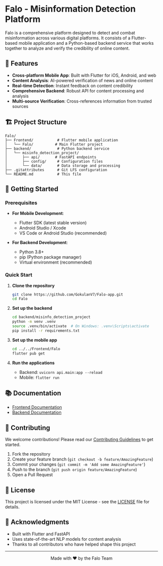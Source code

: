 # Falo - Misinformation Detection Platform

Falo is a comprehensive platform designed to detect and combat misinformation across various digital platforms. It consists of a Flutter-based mobile application and a Python-based backend service that works together to analyze and verify the credibility of online content.

## 🌟 Features

- **Cross-platform Mobile App**: Built with Flutter for iOS, Android, and web
- **Content Analysis**: AI-powered verification of news and online content
- **Real-time Detection**: Instant feedback on content credibility
- **Comprehensive Backend**: Robust API for content processing and analysis
- **Multi-source Verification**: Cross-references information from trusted sources

## 🏗 Project Structure

```
Falo/
├── Frontend/           # Flutter mobile application
│   └── Falo/          # Main Flutter project
├── backend/            # Python backend service
│   └── misinfo_detection_project/
│       ├── api/       # FastAPI endpoints
│       ├── config/     # Configuration files
│       └── data/       # Data storage and processing
├── .gitattributes      # Git LFS configuration
└── README.md           # This file
```

## 🚀 Getting Started

### Prerequisites

- **For Mobile Development**:
  - Flutter SDK (latest stable version)
  - Android Studio / Xcode
  - VS Code or Android Studio (recommended)

- **For Backend Development**:
  - Python 3.8+
  - pip (Python package manager)
  - Virtual environment (recommended)

### Quick Start

1. **Clone the repository**
   ```bash
   git clone https://github.com/GokulanV7/Falo-app.git
   cd Falo
   ```

2. **Set up the backend**
   ```bash
   cd backend/misinfo_detection_project
   python -m venv .venv
   source .venv/bin/activate  # On Windows: .venv\Scripts\activate
   pip install -r requirements.txt
   ```

3. **Set up the mobile app**
   ```bash
   cd ../../Frontend/Falo
   flutter pub get
   ```

4. **Run the applications**
   - Backend: `uvicorn api.main:app --reload`
   - Mobile: `flutter run`

## 📚 Documentation

- [Frontend Documentation](./Frontend/Falo/README.md)
- [Backend Documentation](./backend/misinfo_detection_project/README.md)

## 🤝 Contributing

We welcome contributions! Please read our [Contributing Guidelines](CONTRIBUTING.md) to get started.

1. Fork the repository
2. Create your feature branch (`git checkout -b feature/AmazingFeature`)
3. Commit your changes (`git commit -m 'Add some AmazingFeature'`)
4. Push to the branch (`git push origin feature/AmazingFeature`)
5. Open a Pull Request

## 📄 License

This project is licensed under the MIT License - see the [LICENSE](LICENSE) file for details.

## 🙏 Acknowledgments

- Built with Flutter and FastAPI
- Uses state-of-the-art NLP models for content analysis
- Thanks to all contributors who have helped shape this project

---

<div align="center">
  Made with ❤️ by the Falo Team
</div>

